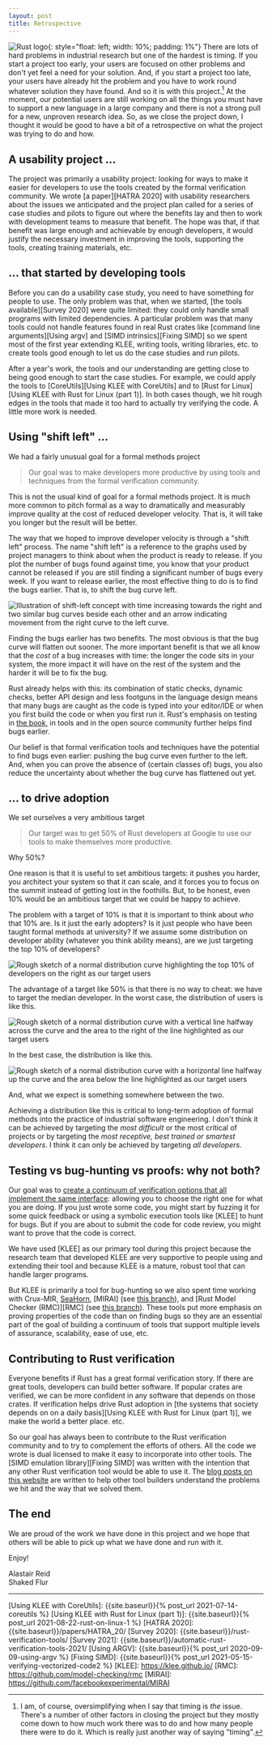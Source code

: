 ```yaml
---
layout: post
title: Retrospective
---
```


![Rust logo](https://www.rust-lang.org/static/images/rust-logo-blk.svg){: style="float: left; width: 10%; padding: 1%"}
There are lots of hard problems in industrial research
but one of the hardest is timing.
If you start a project too early, your users
are focused on other problems and don't yet feel a
need for your solution.
And, if you start a project too late, your 
users have already hit the problem and you
have to work round whatever solution they have
found.
And so it is with this project.[^but-also-other-things]
At the moment, our potential users are still working on all the things
you must have to support a new language in a large company
and there is not a strong pull for a new, unproven research
idea.
So, as we close the project down, I thought it would be good
to have a bit of a retrospective on what the project was
trying to do and how.

[^but-also-other-things]:
    I am, of course, oversimplifying when I say that timing
    is *the* issue.
    There's a number of other factors in closing
    the project  but they mostly come
    down to how much work there was to do and how many people
    there were to do it.
    Which is really just another way of saying "timing".

## A usability project ...

The project was primarily a usability project: looking for ways to
make it easier for developers to use the tools created by the
formal verification community.
We wrote [a paper][HATRA 2020] with usability researchers about the issues we anticipated
and the project plan called for a series of case studies and pilots
to figure out where the benefits lay and then to work with development
teams to measure that benefit.
The hope was that, if that benefit was large enough and achievable
by enough developers, it would justify
the necessary investment in improving the tools, supporting the tools,
creating training materials, etc.

## ... that started by developing tools

Before you can do a usability case study, you need to have something
for people to use.
The only problem was that, when we started, [the tools available][Survey 2020]
were quite limited: they could only handle small programs with limited
dependencies.
A particular problem was that many tools could not handle
features found in real Rust crates like
[command line arguments][Using argv]
and
[SIMD intrinsics][Fixing SIMD]
so we spent most of the first year extending KLEE,
writing tools, writing libraries, etc.
to create tools good enough to let us
do the case studies and run pilots.

After a year's work, the tools and our understanding
are getting close to being good enough to start the
case studies.
For example, we could apply the tools to
[CoreUtils][Using KLEE with CoreUtils]
and to
[Rust for Linux][Using KLEE with Rust for Linux (part 1)].
In both cases though, we hit rough edges in the tools
that made it too hard to actually try verifying the code.
A little more work is needed.

## Using "shift left" ...

We had a fairly unusual goal for a formal methods project

> Our goal was to make developers more productive by using
> tools and techniques from the formal verification community.

This is not the usual kind of goal for a formal methods project.
It is much more common to pitch formal as a way to dramatically
and measurably improve quality at the cost of reduced developer velocity.
That is, it will take you longer but the result will be better.

The way that we hoped to improve developer velocity is through
a "shift left" process.
The name "shift left" is a reference to the graphs used by project
managers to think about when the product is ready to release.
If you plot the number of bugs found against time, you know that your product
cannot be released if you are still finding a significant number
of bugs every week.
If you want to release earlier, the most effective thing to
do is to find the bugs earlier.
That is, to shift the bug curve left.

![Illustration of shift-left concept with time increasing towards the right and two similar bug curves beside each other and an arrow indicating movement from the right curve to the left curve.]({{site.baseurl}}/images/retrospective-shift-left.png)

Finding the bugs earlier has two benefits.
The most obvious is that the bug curve will flatten out sooner.
The more important benefit is that we all know that the *cost*
of a bug increases with time: the longer the code sits in your system,
the more impact it will have on the rest of the system and the harder
it will be to fix the bug.

Rust already helps with this: its combination of static checks, dynamic
checks, better API design and less footguns in the language design means that
many bugs are caught as the code is typed into your editor/IDE
or when you first build the code or when you first run it.
Rust's emphasis on testing in [the book](https://nostarch.com/Rust2018),
in tools and in the open source community further helps find bugs earlier.

Our belief is that formal verification tools and techniques have the potential
to find bugs even earlier: pushing the bug curve even further to the left.
And, when you can prove the absence of (certain classes of) bugs, you also
reduce the uncertainty about whether the bug curve has flattened out yet.



## ... to drive adoption

We set ourselves a very ambitious target

> Our target was to get 50% of Rust developers at Google to
> use our tools to make themselves more productive.

Why 50%?

One reason is that it is useful to set ambitious targets: it pushes you harder,
you architect your system so that it can scale, and it forces you to focus on
the summit instead of getting lost in the foothills.
But, to be honest, even 10% would be an ambitious target that we could
be happy to achieve.

The problem with a target of 10% is that it is important to think about
*who* that 10% are.
Is it just the early adopters?
Is it just people who have been taught formal methods at university?
If we assume some distribution on developer ability (whatever you think
ability means), are we just targeting the top 10% of developers?

![Rough sketch of a normal distribution curve highlighting the top 10% of developers on the right as our target users]({{site.baseurl}}/images/retrospective-vertical-10.png)

The advantage of a target like 50% is that there is no way to cheat: we have
to target the median developer.
In the worst case, the distribution of users is like this.

![Rough sketch of a normal distribution curve with a vertical line halfway across the curve and the area to the right of the line highlighted as our target users]({{site.baseurl}}/images/retrospective-vertical-50.png)

In the best case, the distribution is like this.

![Rough sketch of a normal distribution curve with a horizontal line halfway up the curve and the area below the line highlighted as our target users]({{site.baseurl}}/images/retrospective-horizontal-50.png)

And, what we expect is something somewhere between the two.

Achieving a distribution like this is critical to long-term
adoption of formal methods into the practice of industrial
software engineering.
I don't think it can be achieved
by targeting the *most difficult* or the most critical of projects or
by targeting the *most receptive, best trained or smartest developers*.
I think it can only be achieved by targeting *all developers*.


## Testing vs bug-hunting vs proofs: why not both?

Our goal was to [create a continuum of verification options
that all implement the same interface]({{site.baseurl}}/why-not-both/): allowing you to choose
the right one for what you are doing.
If you just wrote some code, you might start by fuzzing it for some quick
feedback
or using a symbolic execution tools like [KLEE] to hunt for
bugs.
But if you are about to submit the code for code review,
you might want to prove that the code is correct.

We have used [KLEE] as our primary tool during this project
because the research team that developed KLEE are very supportive
to people using and extending their tool and because KLEE is a
mature, robust tool that can handle larger programs.

But KLEE is primarily a tool for bug-hunting so we also
spent time working with Crux-MIR,
[SeaHorn],
[MIRAI] (see [this branch](https://github.com/project-oak/rust-verification-tools/tree/mirai)),
and
[Rust Model Checker (RMC)][RMC] (see [this branch](https://github.com/project-oak/rust-verification-tools/tree/RMC_support)).
These tools put more emphasis on proving properties of the code
than on finding bugs
so they are an essential part of the goal of building a continuum of tools
that support multiple levels of assurance, scalability, ease of use, etc.

## Contributing to Rust verification

Everyone benefits if Rust has a great formal verification story.
If there are great tools, developers can build better software.
If popular crates are verified, we can be more confident in
any software that depends on those crates.
If verification helps drive Rust adoption in [the systems that society
depends on on a daily basis][Using KLEE with Rust for Linux (part 1)],
we make the world a better place.
etc.

So our goal has always been to contribute to the Rust verification
community and to try to complement the efforts of others.
All the code we wrote is dual licensed to make it easy to incorporate
into other tools.
The [SIMD emulation library][Fixing SIMD] was written with the intention
that any other Rust verification tool would be able to use it.
The [blog posts on this website]({{site.baseurl}}) are written to help other tool builders
understand the problems we hit and the way that we solved them.

## The end

We are proud of the work we have done in this project
and we hope that others will be able to pick up what we
have done and run with it.

Enjoy!

Alastair Reid
<br>
Shaked Flur

----------

[SeaHorn]:                        https://seahorn.github.io/
[Using KLEE with CoreUtils]:      {{site.baseurl}}{% post_url 2021-07-14-coreutils %}
[Using KLEE with Rust for Linux (part 1)]: {{site.baseurl}}{% post_url 2021-08-22-rust-on-linux-1 %}
[HATRA 2020]:                     {{site.baseurl}}/papers/HATRA_20/
[Survey 2020]: {{site.baseurl}}/rust-verification-tools/
[Survey 2021]: {{site.baseurl}}/automatic-rust-verification-tools-2021/
[Using ARGV]:                     {{site.baseurl}}{% post_url 2020-09-09-using-argv %}
[Fixing SIMD]:                    {{site.baseurl}}{% post_url 2021-05-15-verifying-vectorized-code2 %}
[KLEE]:                           https://klee.github.io/
[RMC]: https://github.com/model-checking/rmc
[MIRAI]: https://github.com/facebookexperimental/MIRAI
